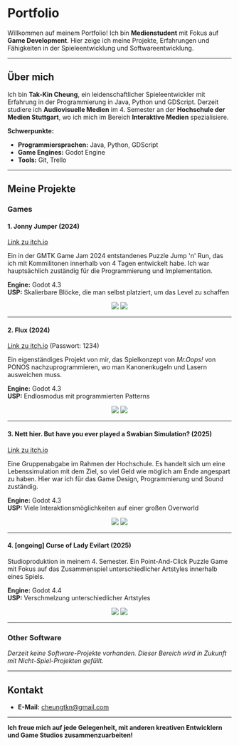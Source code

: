 # Portfolio

Willkommen auf meinem Portfolio! Ich bin **Medienstudent** mit Fokus auf **Game Development**. Hier zeige ich meine Projekte, Erfahrungen und Fähigkeiten in der Spieleentwicklung und Softwareentwicklung.

---

## Über mich

Ich bin **Tak-Kin Cheung**, ein leidenschaftlicher Spieleentwickler mit Erfahrung in der Programmierung in Java, Python und GDScript. Derzeit studiere ich **Audiovisuelle Medien** im 4. Semester an der **Hochschule der Medien Stuttgart**, wo ich mich im Bereich **Interaktive Medien** spezialisiere.

**Schwerpunkte:**
- **Programmiersprachen:** Java, Python, GDScript  
- **Game Engines:** Godot Engine  
- **Tools:** Git, Trello  

---

## Meine Projekte

### Games

#### 1. **Jonny Jumper (2024)**
<a href="https://fetzen.itch.io/jonny-jumper" target="_blank" rel="noopener noreferrer">Link zu itch.io</a>

Ein in der GMTK Game Jam 2024 entstandenes Puzzle Jump 'n' Run, das ich mit Kommilitonen innerhalb von 4 Tagen entwickelt habe. Ich war hauptsächlich zuständig für die Programmierung und Implementation.

**Engine:** Godot 4.3  
**USP:** Skalierbare Blöcke, die man selbst platziert, um das Level zu schaffen  

<p align="center">
  <img src="images/jj_pic2.jpg">
  <img src="images/jj_pic1.jpg">
</p>

---

#### 2. **Flux (2024)**
<a href="https://daruma4.itch.io/flux" target="_blank" rel="noopener noreferrer">Link zu itch.io</a> (Passwort: 1234)

Ein eigenständiges Projekt von mir, das Spielkonzept von *Mr.Oops!* von PONOS nachzuprogrammieren, wo man Kanonenkugeln und Lasern ausweichen muss.

**Engine:** Godot 4.3  
**USP:** Endlosmodus mit programmierten Patterns  

<p align="center">
  <img src="images/flux_pic1.png">
  <img src="images/flux_pic2.png">
</p>

---

#### 3. **Nett hier. But have you ever played a Swabian Simulation? (2025)**
<a href="https://daruma4.itch.io/nett-hier" target="_blank" rel="noopener noreferrer">Link zu itch.io</a>

Eine Gruppenabgabe im Rahmen der Hochschule. Es handelt sich um eine Lebenssimulation mit dem Ziel, so viel Geld wie möglich am Ende angespart zu haben. Hier war ich für das Game Design, Programmierung und Sound zuständig.

**Engine:** Godot 4.3  
**USP:** Viele Interaktionsmöglichkeiten auf einer großen Overworld  

<p align="center">
  <img src="images/netthier_pic1.png">
  <img src="images/netthier_pic2.png">
</p>

---

#### 4. **[ongoing] Curse of Lady Evilart (2025)**

Studioproduktion in meinem 4. Semester. Ein Point-And-Click Puzzle Game mit Fokus auf das Zusammenspiel unterschiedlicher Artstyles innerhalb eines Spiels.


**Engine:** Godot 4.4  
**USP:** Verschmelzung unterschiedlicher Artstyles  

<p align="center">
  <img src="images/cole_pic1.png">
  <img src="images/cole_pic2.png">
</p>

---

### Other Software

*Derzeit keine Software-Projekte vorhanden. Dieser Bereich wird in Zukunft mit Nicht-Spiel-Projekten gefüllt.*

---

## Kontakt

- **E-Mail:** cheungtkn@gmail.com  

---

**Ich freue mich auf jede Gelegenheit, mit anderen kreativen Entwicklern und Game Studios zusammenzuarbeiten!**

